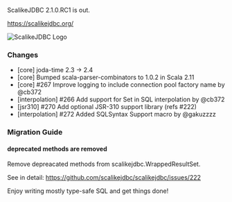 ScalikeJDBC 2.1.0.RC1 is out. 

https://scalikejdbc.org/

![ScalikeJDBC Logo](https://scalikejdbc.org/images/logo.png)

### Changes

- [core] joda-time 2.3 -> 2.4
- [core] Bumped scala-parser-combinators to 1.0.2 in Scala 2.11
- [core] #267 Improve logging to include connection pool factory name by @cb372
- [interpolation] #266 Add support for Set in SQL interpolation by @cb372
- [jsr310] #270 Add optional JSR-310 support library (refs #222)
- [interpolation] #272 Added SQLSyntax Support macro by @gakuzzzz

### Migration Guide

#### deprecated methods are removed

Remove depreacated methods from scalikejdbc.WrappedResultSet.

See in detail: https://github.com/scalikejdbc/scalikejdbc/issues/222


Enjoy writing mostly type-safe SQL and get things done!


